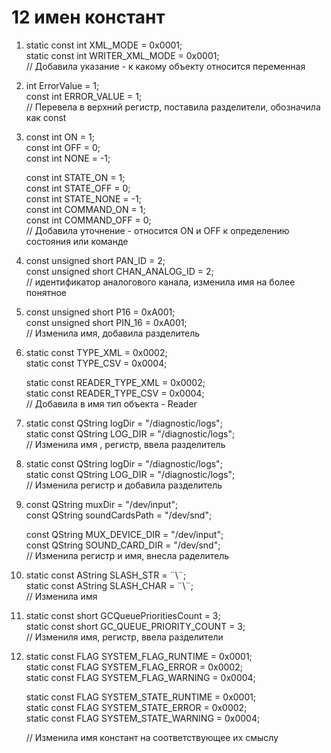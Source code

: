 # 12 имен констант

1. static  const   int    XML_MODE = 0x0001;  
   static  const   int    WRITER_XML_MODE = 0x0001;  
// Добавила указание - к какому объекту относится переменная  
     
2. int ErrorValue = 1;  
   const int ERROR_VALUE = 1;  
   // Перевела в верхний регистр, поставила разделители, обозначила как const  
  
3. const int ON = 1;  
   const int OFF = 0;  
   const int NONE = -1;  
  
   const int STATE_ON = 1;  
   const int STATE_OFF = 0;  
   const int STATE_NONE = -1;  
   const int COMMAND_ON = 1;  
   const int COMMAND_OFF = 0;  
    // Добавила уточнение - относится ОN и OFF к определению состояния или команде  
  
4.  const unsigned short PAN_ID = 2;  
   const unsigned short  CHAN_ANALOG_ID = 2;  
// идентификатор аналогового канала, изменила имя на более понятное  
  
5. const unsigned short P16   = 0xA001;  
   const unsigned short PIN_16   = 0xA001;  
   // Изменила имя, добавила разделитель  
     
6. static  const   TYPE_XML     =   0x0002;  
   static  const   TYPE_CSV     =   0x0004;   
  
   static  const   READER_TYPE_XML     =   0x0002;  
   static  const   READER_TYPE_CSV     =   0x0004;  
   // Добавила в имя тип объекта - Reader  

7.  static  const QString logDir  = "/diagnostic/logs";  
    static  const QString LOG_DIR = "/diagnostic/logs";  
    // Изменила имя , регистр, ввела разделитель  

8.  static  const QString logDir  = "/diagnostic/logs";  
    static  const QString LOG_DIR = "/diagnostic/logs";  
    // Изменила регистр и добавила разделитель  

9.  const QString muxDir = "/dev/input";  
    const QString soundCardsPath = "/dev/snd";  
  
    const QString MUX_DEVICE_DIR = "/dev/input";  
    const QString SOUND_CARD_DIR = "/dev/snd";  
  // Изменила регистр и имя, внесла раделитель  

10. static  const   AString SLASH_STR        = ¨\¨;    
    static  const   AString SLASH_CHAR       = ¨\¨;  
  // Изменила имя  

11. static  const   short  GCQueuePrioritiesCount  = 3;  
    static  const   short  GC_QUEUE_PRIORITY_COUNT  = 3;  
    // Измениля имя, регистр, ввела разделители  
  
12. static   const  FLAG   SYSTEM_FLAG_RUNTIME = 0x0001;  
    static   const  FLAG   SYSTEM_FLAG_ERROR   = 0x0002;  
    static   const  FLAG   SYSTEM_FLAG_WARNING = 0x0004;  
  
    static   const  FLAG   SYSTEM_STATE_RUNTIME = 0x0001;  
    static   const  FLAG   SYSTEM_STATE_ERROR   = 0x0002;  
    static   const  FLAG   SYSTEM_STATE_WARNING = 0x0004;  
  
    // Изменила имя констант на соответствующее их смыслу  

    
